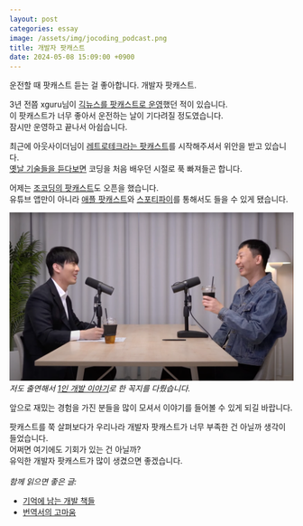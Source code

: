 ```yaml
---
layout: post
categories: essay
image: /assets/img/jocoding_podcast.png
title: 개발자 팟캐스트
date: 2024-05-08 15:09:00 +0900
---
```


운전할 때 팟캐스트 듣는 걸 좋아합니다. 개발자 팟캐스트.

3년 전쯤 xguru님이 [긱뉴스를 팟캐스트로 운영](https://www.youtube.com/@GeekCast/videos)했던 적이 있습니다.    
이 팟캐스트가 너무 좋아서 운전하는 날이 기다려질 정도였습니다.  
잠시만 운영하고 끝나서 아쉽습니다.

최근에 아웃사이더님이 [레트로테크라는 팟캐스트](https://blog.outsider.ne.kr/1681)를 시작해주셔서 위안을 받고 있습니다.  
[옛날 기술들을 듣다보면](https://retrotech.outsider.dev/episodes/1a) 코딩을 처음 배우던 시절로 푹 빠져들곤 합니다.  

어제는 [조코딩의 팟캐스트](https://www.youtube.com/@jocoding/podcasts)도 오픈을 했습니다.  
유튜브 앱만이 아니라 [애플 팟캐스트](https://podcasts.apple.com/kr/podcast/%EC%A1%B0%EC%BD%94%EB%94%A9%EC%9D%98-%ED%8C%9F%EC%BA%90%EC%8A%A4%ED%8A%B8/id1744878277)와 [스포티파이](https://open.spotify.com/show/4r6UnZ2ouSUKJRXbXOTtc8)를 통해서도 들을 수 있게 됐습니다.

![조코딩 팟캐스트](/assets/img/jocoding_podcast.png)  
*저도 출연해서 [1인 개발 이야기](https://www.youtube.com/watch?v=Z2VXtzFYd1w)로 한 꼭지를 다뤘습니다.*

앞으로 재밌는 경험을 가진 분들을 많이 모셔서 이야기를 들어볼 수 있게 되길 바랍니다.

팟캐스트를 쭉 살펴보다가 우리나라 개발자 팟캐스트가 너무 부족한 건 아닐까 생각이 들었습니다.  
어쩌면 여기에도 기회가 있는 건 아닐까?  
유익한 개발자 팟캐스트가 많이 생겼으면 좋겠습니다.
<br>
<br>
*함께 읽으면 좋은 글:*
* [기억에 남는 개발 책들](/essay/2023/11/07/books.html)
* [번역서의 고마움](/essay/2024/04/11/thanks-to-translators.html)
